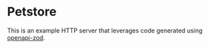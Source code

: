 # Petstore

This is an example HTTP server that leverages code generated using [openapi-zod](https://github.com/shcallaway/openapi-zod).
